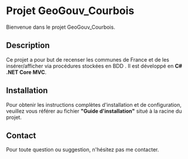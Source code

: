 # Projet GeoGouv_Courbois

Bienvenue dans le projet GeoGouv_Courbois.

## Description

Ce projet a pour but de recenser les communes de France et de les insérer/afficher via procédures stockées en BDD . Il est développé en **C# .NET Core MVC**.

## Installation

Pour obtenir les instructions complètes d'installation et de configuration, veuillez vous référer au fichier **"Guide d'installation"** situé à la racine du projet.

## Contact

Pour toute question ou suggestion, n'hésitez pas me contacter.
